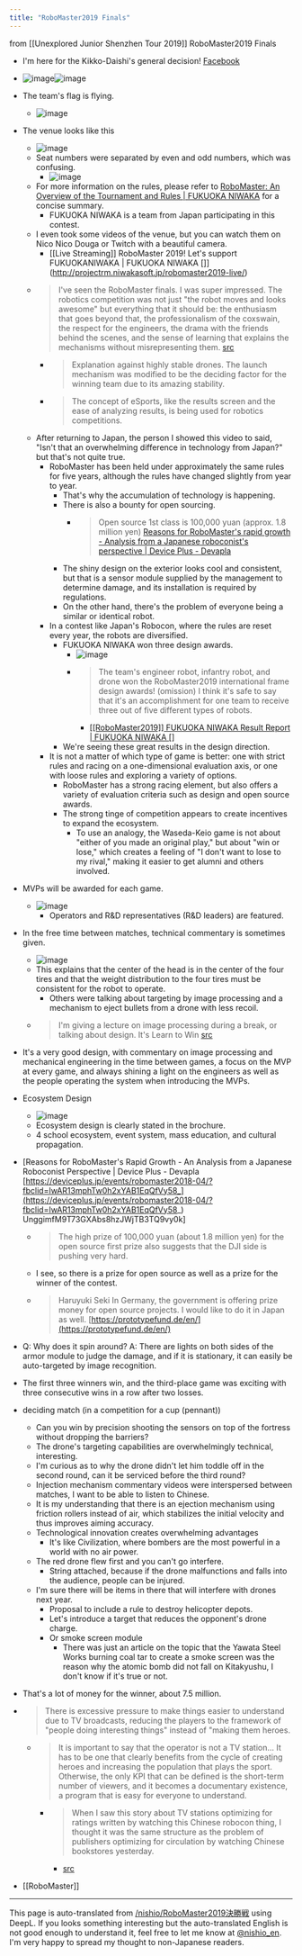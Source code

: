```yaml
---
title: "RoboMaster2019 Finals"
---
```


from  [[Unexplored Junior Shenzhen Tour 2019]]
RoboMaster2019 Finals
- I'm here for the Kikko-Daishi's general decision! [Facebook](https://www.facebook.com/ukai.yu/posts/10219358221966991)
- ![image](https://gyazo.com/041bafc39e2d47080cfd321bbb9eb9b8/thumb/1000)![image](https://gyazo.com/c5b0b8b3577100b6fd43a728a06ac5af/thumb/1000)
- The team's flag is flying.
    - ![image](https://gyazo.com/786ed897c2d76e8535036dbe03bdc1b3/thumb/1000)
- The venue looks like this
    - ![image](https://gyazo.com/9ddee5a806e5e4923101abf42a4f5270/thumb/1000)
    - Seat numbers were separated by even and odd numbers, which was confusing.
        - ![image](https://gyazo.com/4e1ed7ea1a403ae394c18e8f99ae90e2/thumb/1000)
    - For more information on the rules, please refer to [RoboMaster: An Overview of the Tournament and Rules | FUKUOKA NIWAKA](http://projectrm.niwakasoft.jp/what-is-robomaster/) for a concise summary.
        - FUKUOKA NIWAKA is a team from Japan participating in this contest.
    - I even took some videos of the venue, but you can watch them on Nico Nico Douga or Twitch with a beautiful camera.
        - [[Live Streaming]] RoboMaster 2019! Let's support FUKUOKANIWAKA | FUKUOKA NIWAKA []](http://projectrm.niwakasoft.jp/robomaster2019-live/)
    - > I've seen the RoboMaster finals. I was super impressed. The robotics competition was not just "the robot moves and looks awesome" but everything that it should be: the enthusiasm that goes beyond that, the professionalism of the coxswain, the respect for the engineers, the drama with the friends behind the scenes, and the sense of learning that explains the mechanisms without misrepresenting them. [src](https://twitter.com/kyasbal_1994/status/1160481612552798209)
        - > Explanation against highly stable drones. The launch mechanism was modified to be the deciding factor for the winning team due to its amazing stability.
        - > The concept of eSports, like the results screen and the ease of analyzing results, is being used for robotics competitions.
    - After returning to Japan, the person I showed this video to said, "Isn't that an overwhelming difference in technology from Japan?" but that's not quite true.
        - RoboMaster has been held under approximately the same rules for five years, although the rules have changed slightly from year to year.
            - That's why the accumulation of technology is happening.
            - There is also a bounty for open sourcing.
                - > Open source 1st class is 100,000 yuan (approx. 1.8 million yen) [Reasons for RoboMaster's rapid growth - Analysis from a Japanese roboconist's perspective | Device Plus - Devapla](https://deviceplus.jp/events/robomaster2018-04/)
            - The shiny design on the exterior looks cool and consistent, but that is a sensor module supplied by the management to determine damage, and its installation is required by regulations.
            - On the other hand, there's the problem of everyone being a similar or identical robot.
        - In a contest like Japan's Robocon, where the rules are reset every year, the robots are diversified.
            - FUKUOKA NIWAKA won three design awards.
                - ![image](https://gyazo.com/c677f6be406a95d69f8539f1b25b3ffc/thumb/1000)
                - > The team's engineer robot, infantry robot, and drone won the RoboMaster2019 international frame design awards! (omission) I think it's safe to say that it's an accomplishment for one team to receive three out of five different types of robots.
                    - [[[RoboMaster2019]] FUKUOKA NIWAKA Result Report | FUKUOKA NIWAKA []](http://projectrm.niwakasoft.jp/2019/08/05/robomaster2019-fukuoka-niwaka/)
            - We're seeing these great results in the design direction.
        - It is not a matter of which type of game is better: one with strict rules and racing on a one-dimensional evaluation axis, or one with loose rules and exploring a variety of options.
            - RoboMaster has a strong racing element, but also offers a variety of evaluation criteria such as design and open source awards.
            - The strong tinge of competition appears to create incentives to expand the ecosystem.
                - To use an analogy, the Waseda-Keio game is not about "either of you made an original play," but about "win or lose," which creates a feeling of "I don't want to lose to my rival," making it easier to get alumni and others involved.
- MVPs will be awarded for each game.
    - ![image](https://gyazo.com/5d9ab81bfd1c84091522766f134e85c6/thumb/1000)
        - Operators and R&D representatives (R&D leaders) are featured.
- In the free time between matches, technical commentary is sometimes given.
    - ![image](https://gyazo.com/e2f91f681a93d6a026efb6c34434a532/thumb/1000)
    - This explains that the center of the head is in the center of the four tires and that the weight distribution to the four tires must be consistent for the robot to operate.
        - Others were talking about targeting by image processing and a mechanism to eject bullets from a drone with less recoil.
    - > I'm giving a lecture on image processing during a break, or talking about design. It's Learn to Win [src](https://twitter.com/tokoroten/status/1160457996561874944)
- It's a very good design, with commentary on image processing and mechanical engineering in the time between games, a focus on the MVP at every game, and always shining a light on the engineers as well as the people operating the system when introducing the MVPs.
- Ecosystem Design
    - ![image](https://gyazo.com/e0c4bc2c2596659f548d17d1ec2106e8/thumb/1000)
    - Ecosystem design is clearly stated in the brochure.
    - 4 school ecosystem, event system, mass education, and cultural propagation.
- [Reasons for RoboMaster's Rapid Growth - An Analysis from a Japanese Roboconist Perspective | Device Plus - Devapla [https://deviceplus.jp/events/robomaster2018-04/?fbclid=IwAR13mphTw0h2xYAB1EqQfVy58_](https://deviceplus.jp/events/robomaster2018-04/?fbclid=IwAR13mphTw0h2xYAB1EqQfVy58_) UnggimfM9T73GXAbs8hzJWjTB3TQ9vy0k]
    - >  The high prize of 100,000 yuan (about 1.8 million yen) for the open source first prize also suggests that the DJI side is pushing very hard.
    - I see, so there is a prize for open source as well as a prize for the winner of the contest.
    - > Haruyuki Seki In Germany, the government is offering prize money for open source projects. I would like to do it in Japan as well. [https://prototypefund.de/en/](https://prototypefund.de/en/)
- Q: Why does it spin around? A: There are lights on both sides of the armor module to judge the damage, and if it is stationary, it can easily be auto-targeted by image recognition.
- The first three winners win, and the third-place game was exciting with three consecutive wins in a row after two losses.
- deciding match (in a competition for a cup (pennant))
    - Can you win by precision shooting the sensors on top of the fortress without dropping the barriers?
    - The drone's targeting capabilities are overwhelmingly technical, interesting.
    - I'm curious as to why the drone didn't let him toddle off in the second round, can it be serviced before the third round?
    - Injection mechanism commentary videos were interspersed between matches, I want to be able to listen to Chinese.
    - It is my understanding that there is an ejection mechanism using friction rollers instead of air, which stabilizes the initial velocity and thus improves aiming accuracy.
    - Technological innovation creates overwhelming advantages
        - It's like Civilization, where bombers are the most powerful in a world with no air power.
    - The red drone flew first and you can't go interfere.
        - String attached, because if the drone malfunctions and falls into the audience, people can be injured.
    - I'm sure there will be items in there that will interfere with drones next year.
        - Proposal to include a rule to destroy helicopter depots.
        - Let's introduce a target that reduces the opponent's drone charge.
        - Or smoke screen module
            - There was just an article on the topic that the Yawata Steel Works burning coal tar to create a smoke screen was the reason why the atomic bomb did not fall on Kitakyushu, I don't know if it's true or not.
- That's a lot of money for the winner, about 7.5 million.
- > There is excessive pressure to make things easier to understand due to TV broadcasts, reducing the players to the framework of "people doing interesting things" instead of "making them heroes.
    - > It is important to say that the operator is not a TV station... It has to be one that clearly benefits from the cycle of creating heroes and increasing the population that plays the sport. Otherwise, the only KPI that can be defined is the short-term number of viewers, and it becomes a documentary existence, a program that is easy for everyone to understand.
        - > When I saw this story about TV stations optimizing for ratings written by watching this Chinese robocon thing, I thought it was the same structure as the problem of publishers optimizing for circulation by watching Chinese bookstores yesterday.
            - [src](https://twitter.com/nishio/status/1160576522689794048)

- [[RoboMaster]]

---
This page is auto-translated from [/nishio/RoboMaster2019決勝戦](https://scrapbox.io/nishio/RoboMaster2019決勝戦) using DeepL. If you looks something interesting but the auto-translated English is not good enough to understand it, feel free to let me know at [@nishio_en](https://twitter.com/nishio_en). I'm very happy to spread my thought to non-Japanese readers.